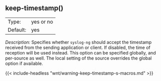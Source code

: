 ---
---
<!-- DISCLAIMER: This file is based on the syslog-ng Open Source Edition documentation https://github.com/balabit/syslog-ng-ose-guides/commit/2f4a52ee61d1ea9ad27cb4f3168b95408fddfdf2 and is used under the terms of The syslog-ng Open Source Edition Documentation License. The file has been modified by Axoflow. -->

## keep-timestamp()

|          |           |
| -------- | --------- |
| Type:    | yes or no |
| Default: | yes       |

*Description:* Specifies whether `syslog-ng` should accept the timestamp received from the sending application or client. If disabled, the time of reception will be used instead. This option can be specified globally, and per-source as well. The local setting of the source overrides the global option if available.

{{< include-headless "wnt/warning-keep-timestamp-s-macros.md" >}}

